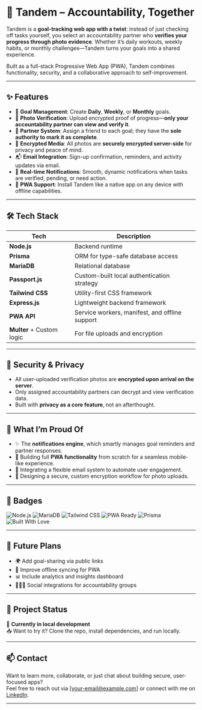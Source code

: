 # 🚀 Tandem – Accountability, Together

Tandem is a **goal-tracking web app with a twist**: instead of just checking off tasks yourself, you select an accountability partner who **verifies your progress through photo evidence**. Whether it’s daily workouts, weekly habits, or monthly challenges—Tandem turns your goals into a shared experience.

Built as a full-stack Progressive Web App (PWA), Tandem combines functionality, security, and a collaborative approach to self-improvement.

---

## ✨ Features

- 📅 **Goal Management**: Create **Daily**, **Weekly**, or **Monthly** goals.
- 📸 **Photo Verification**: Upload encrypted proof of progress—**only your accountability partner can view and verify it**.
- 🤝 **Partner System**: Assign a friend to each goal; they have the **sole authority to mark it as complete**.
- 🔐 **Encrypted Media**: All photos are **securely encrypted server-side** for privacy and peace of mind.
- 📬 **Email Integration**: Sign-up confirmation, reminders, and activity updates via email.
- 🔔 **Real-time Notifications**: Smooth, dynamic notifications when tasks are verified, pending, or need action.
- 📱 **PWA Support**: Install Tandem like a native app on any device with offline capabilities.

---

## 🛠️ Tech Stack

| Tech            | Description                                   |
|-----------------|-----------------------------------------------|
| **Node.js**     | Backend runtime                               |
| **Prisma**      | ORM for type-safe database access             |
| **MariaDB**     | Relational database                           |
| **Passport.js** | Custom-built local authentication strategy    |
| **Tailwind CSS**| Utility-first CSS framework                   |
| **Express.js**  | Lightweight backend framework                 |
| **PWA API**     | Service workers, manifest, and offline support|
| **Multer** + Custom logic | For file uploads and encryption     |

---

## 🔐 Security & Privacy

- All user-uploaded verification photos are **encrypted upon arrival on the server**.
- Only assigned accountability partners can decrypt and view verification data.
- Built with **privacy as a core feature**, not an afterthought.

---

## 🧠 What I’m Proud Of

- ✨ The **notifications engine**, which smartly manages goal reminders and partner responses.
- 🔧 Building full **PWA functionality** from scratch for a seamless mobile-like experience.
- 📩 Integrating a flexible email system to automate user engagement.
- 🔐 Designing a secure, custom encryption workflow for photo uploads.

---

## 📛 Badges

![Node.js](https://img.shields.io/badge/Node.js-339933?style=for-the-badge&logo=nodedotjs&logoColor=white)
![MariaDB](https://img.shields.io/badge/MariaDB-003545?style=for-the-badge&logo=mariadb&logoColor=white)
![Tailwind CSS](https://img.shields.io/badge/TailwindCSS-38B2AC?style=for-the-badge&logo=tailwind-css&logoColor=white)
![PWA Ready](https://img.shields.io/badge/PWA-Ready-5A0FC8?style=for-the-badge&logo=progressive-web-apps&logoColor=white)
![Prisma](https://img.shields.io/badge/Prisma-2D3748?style=for-the-badge&logo=prisma&logoColor=white)
![Built With Love](https://img.shields.io/badge/Built%20With-%E2%9D%A4-red?style=for-the-badge)

---

## 🤝 Future Plans

- 🌍 Add goal-sharing via public links
- 🔄 Improve offline syncing for PWA
- 📊 Include analytics and insights dashboard
- 🧑‍🤝‍🧑 Social integrations for accountability groups

---

## 📂 Project Status

🚧 **Currently in local development**  
📥 Want to try it? Clone the repo, install dependencies, and run locally.

---

## 📫 Contact

Want to learn more, collaborate, or just chat about building secure, user-focused apps?  
Feel free to reach out via [your-email@example.com] or connect with me on [LinkedIn](#).

---

